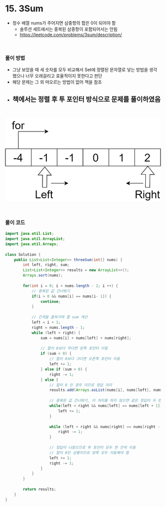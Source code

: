 # 15. 3Sum
- 정수 배열 nums가 주어지면 삼중항의 합은 0이 되어야 함
    - 솔루션 세트에서는 중복된 삼중항이 포함되어서는 안됨
    - https://leetcode.com/problems/3sum/description/

<br>

### 풀이 방법
- 그냥 보았을 때 세 숫자를 모두 비교해서 Set에 정렬된 문자열로 넣는 방법을 생각했으나 너무 오래걸리고 효율적이지 못한다고 판단
- 해당 문제는 그 외 떠오르는 방법이 없어 책을 참조
- 책에서는 정렬 후 투 포인터 방식으로 문제를 풀이하였음
    - 

<br>

![3 Sum](../img/3sum.png)

<br>

### 풀이 코드

```java
import java.util.List;
import java.util.ArrayList;
import java.util.Arrays;

class Solution {
    public List<List<Integer>> threeSum(int[] nums) {
        int left, right, sum;
        List<List<Integer>> results = new ArrayList<>();
        Arrays.sort(nums);

        for(int i = 0; i < nums.length - 2; i ++) {
            // 중복된 값 건너뛰기
            if(i > 0 && nums[i] == nums[i- 1]) {
                continue;
            }

            // 간격을 좁혀가며 합 sum 계산
            left = i + 1;
            right = nums.length - 1;
            while (left < right) {
                sum = nums[i] + nums[left] + nums[right];

                // 합이 0보다 작다면 왼쪽 포인터 이동
                if (sum < 0) {
                    // 합이 0보다 크다면 오른쪽 포인터 이동
                    left += 1;
                } else if (sum > 0) {
                    right -= 1;
                } else {
                    // 합이 0 인 경우 이므로 정답 처리
                    results.add(Arrays.asList(nums[i], nums[left], nums[right]));

                    // 중복된 값 건너뛰기, 이 처리를 하지 않으면 같은 정답이 두 번 나올 수 있음
                    while(left < right && nums[left] == nums[left + 1]) {
                        left += 1;
                    }

                    while (left < right && nums[right] == nums[right - 1]) {
                        right -= 1;
                    }

                    // 정답이 나왔으므로 투 포인터 모두 한 칸씩 이동
                    // 합이 0인 상황이므로 양쪽 모두 이동해야 함
                    left += 1;
                    right -= 1;
                }
            }
        }

        return results;
    }
}
```